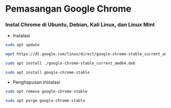 # Pemasangan Google Chrome

### Instal Chrome di Ubuntu, Debian, Kali Linux, dan Linux Mint

- Instalasi
```bash
sudo apt update
```
```bash
wget https://dl.google.com/linux/direct/google-chrome-stable_current_amd64.deb
```
```bash
sudo apt install ./google-chrome-stable_current_amd64.deb
```
```bash
sudo apt install google-chrome-stable
```

- Penghapusan instalasi
```bash
sudo apt remove google-chrome-stable
```
```bash
sudo apt purge google-chrome-stable
```
